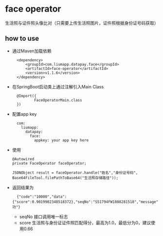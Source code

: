 # face operator 

生活照与证件照头像比对（只需要上传生活照图片，证件照根据身份证号码获取）

## how to use

* 通过Maven加载依赖
                
        <dependency>
            <groupId>com.liumapp.datapay.face</groupId>
            <artifactId>face-operator</artifactId>
            <version>v1.1.6</version>
        </dependency>
                    
* 在SpringBoot启动类上通过注解引入Main Class

        @Import({
                FaceOperatorMain.class
        })        
        
* 配置app key

        com:
          liumapp:
            datapay:
              face:
                appkey: your app key here
        
* 使用

      @Autowired
      private FaceOperator faceOperator;
      
      JSONObject result = faceOperator.handle("姓名","身份证号码", Base64FileTool.filePathToBase64("生活照存储路径"));
                       
* 返回结果为

        {"code":"10000","data":{"score":0.9019902348518372},"seqNo":"S51794FW1808281518","message":"成功"}
        
    * seqNo 接口调用唯一标志
    * score 生活照与身份证证件照匹配得分，最高为1.0，最低分为0，建议使用0.66

